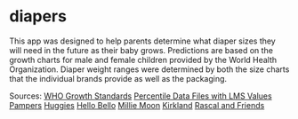 # diapers

This app was designed to help parents determine what diaper sizes they will need in the future as their baby grows. Predictions are based on the growth charts for male and female children provided by the World Health Organization. Diaper weight ranges were determined by both the size charts that the individual brands provide as well as the packaging.

Sources:
[WHO Growth Standards](https://www.cdc.gov/growthcharts/who_charts.htm#The%20WHO%20Growth%20Charts)
[Percentile Data Files with LMS Values](https://www.cdc.gov/growthcharts/percentile_data_files.htm)
[Pampers](https://www.pampers.ca/en-ca/about-pampers/diapers-and-wipes/article/diaper-size-and-weight-chart)
[Huggies](https://www.huggies.com/en-ca/resources/parenting/everyday-diaper-tips/diaper-size-calculator)
[Hello Bello](https://hellobello.zendesk.com/hc/en-us/articles/360039842071-Diaper-Size-Chart)
[Millie Moon](https://mymilliemoon.com/ca/size-guide/)
[Kirkland](https://www.kirklanddiapers.com/product/diapers)
[Rascal and Friends](https://www.rascalandfriends.com/ca/size-guide/)